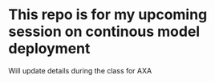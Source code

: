 # This repo is for my upcoming session on continous model deployment
Will update details during the class for AXA



